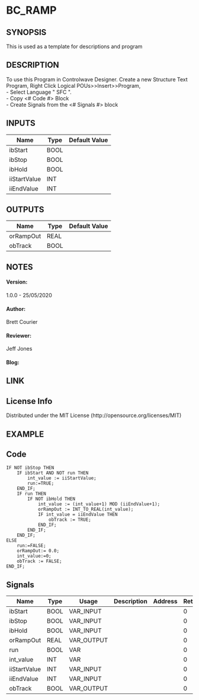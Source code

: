 <h1>BC_RAMP</h1>
<h2>SYNOPSIS</h2>
This is used as a template for descriptions and program
<h2>DESCRIPTION</h2>
To use this Program in Controlwave Designer. 
Create a new Structure Text Program, Right Click Logical POUs>>Insert>>Program, </br> 
-   Select Language " SFC ".
</br>
-   Copy <# Code #> Block
</br> 
-   Create Signals from the <# Signals #> block

<h2>INPUTS</h2>

| Name | Type | Default Value |
| --- | --- | --- |
| ibStart | BOOL |
| ibStop | BOOL |
| ibHold | BOOL |
| iiStartValue | INT |
| iiEndValue | INT |


<h2>OUTPUTS</h2>

| Name | Type | Default Value |
| --- | --- | ---|
| orRampOut | REAL |
| obTrack | BOOL |

<h2>NOTES</h2>
<h4>Version:</h4> 1.0.0 - 25/05/2020 </br>
<h4>Author:</h4> Brett Courier
<h4>Reviewer:</h4> Jeff Jones
<h4>Blog:</h4> 

<h2>LINK</h2> 
<h2>License Info</h2>
Distributed under the MIT License (http://opensource.org/licenses/MIT)

<h2>EXAMPLE</h2>

<h2>Code</h2>

```
IF NOT ibStop THEN
	IF ibStart AND NOT run THEN  
		int_value := iiStartValue;
        run:=TRUE;
	END_IF;
    IF run THEN
    	IF NOT ibHold THEN
        	int_value := (int_value+1) MOD (iiEndValue+1);
            orRampOut := INT_TO_REAL(int_value);
			IF int_value = iiEndValue THEN
				obTrack := TRUE;
			END_IF; 
		END_IF;      
	END_IF;
ELSE
	run:=FALSE;
	orRampOut:= 0.0;
    int_value:=0;
	obTrack := FALSE;
END_IF;
```

<h2>Signals</h2>

| Name | Type | Usage | Description | Address | Retain | PDD | TB | Hidden |   InitvalueHidden | DefaultHiddent | Redundant |
| --- | --- | --- | --- | --- | --- | --- | --- | --- | --- | --- | --- |
| ibStart | BOOL | VAR_INPUT |  |  | 0 | 0 | 0 | 0 | 0 |  | 0 | 
| ibStop | BOOL | VAR_INPUT |  |  | 0 | 0 | 0 | 0 | 0 |  | 0 |
| ibHold | BOOL | VAR_INPUT |  |  | 0 | 0 | 0 | 0 | 0 |  | 0 |
| orRampOut | REAL | VAR_OUTPUT |  |  | 0 | 0 | 0 | 0 | 0 |  | 0 |
| run |  BOOL | VAR |  |  | 0 | 0 | 0 | 0 | 0 |  | 0 |
| int_value | INT | VAR |  |  | 0 | 0 | 0 | 0 | 0 |  | 0 |
| iiStartValue | INT | VAR_INPUT |  |  | 0 | 0 | 0 | 0 | 0 |  | 0 |
| iiEndValue | INT | VAR_INPUT |  |  | 0 |0 | 0 | 0 | 0 |  | 0 |
| obTrack | BOOL | VAR_OUTPUT |  |  | 0 | 0 | 0 | 0 | 0 |  | 0 |